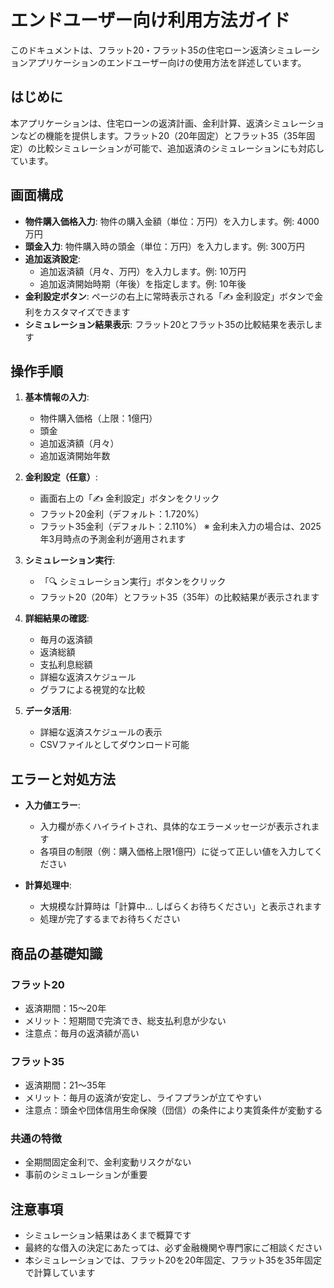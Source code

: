# エンドユーザー向け利用方法ガイド

このドキュメントは、フラット20・フラット35の住宅ローン返済シミュレーションアプリケーションのエンドユーザー向けの使用方法を詳述しています。

## はじめに

本アプリケーションは、住宅ローンの返済計画、金利計算、返済シミュレーションなどの機能を提供します。フラット20（20年固定）とフラット35（35年固定）の比較シミュレーションが可能で、追加返済のシミュレーションにも対応しています。

## 画面構成

- **物件購入価格入力**: 物件の購入金額（単位：万円）を入力します。例: 4000万円
- **頭金入力**: 物件購入時の頭金（単位：万円）を入力します。例: 300万円
- **追加返済設定**: 
  - 追加返済額（月々、万円）を入力します。例: 10万円
  - 追加返済開始時期（年後）を指定します。例: 10年後
- **金利設定ボタン**: ページの右上に常時表示される「✍️ 金利設定」ボタンで金利をカスタマイズできます
- **シミュレーション結果表示**: フラット20とフラット35の比較結果を表示します

## 操作手順

1. **基本情報の入力**: 
   - 物件購入価格（上限：1億円）
   - 頭金
   - 追加返済額（月々）
   - 追加返済開始年数

2. **金利設定（任意）**: 
   - 画面右上の「✍️ 金利設定」ボタンをクリック
   - フラット20金利（デフォルト：1.720%）
   - フラット35金利（デフォルト：2.110%）
   ※ 金利未入力の場合は、2025年3月時点の予測金利が適用されます

3. **シミュレーション実行**: 
   - 「🔍 シミュレーション実行」ボタンをクリック
   - フラット20（20年）とフラット35（35年）の比較結果が表示されます

4. **詳細結果の確認**: 
   - 毎月の返済額
   - 返済総額
   - 支払利息総額
   - 詳細な返済スケジュール
   - グラフによる視覚的な比較

5. **データ活用**: 
   - 詳細な返済スケジュールの表示
   - CSVファイルとしてダウンロード可能

## エラーと対処方法

- **入力値エラー**: 
  - 入力欄が赤くハイライトされ、具体的なエラーメッセージが表示されます
  - 各項目の制限（例：購入価格上限1億円）に従って正しい値を入力してください

- **計算処理中**: 
  - 大規模な計算時は「計算中... しばらくお待ちください」と表示されます
  - 処理が完了するまでお待ちください

## 商品の基礎知識

### フラット20
- 返済期間：15～20年
- メリット：短期間で完済でき、総支払利息が少ない
- 注意点：毎月の返済額が高い

### フラット35
- 返済期間：21～35年
- メリット：毎月の返済が安定し、ライフプランが立てやすい
- 注意点：頭金や団体信用生命保険（団信）の条件により実質条件が変動する

### 共通の特徴
- 全期間固定金利で、金利変動リスクがない
- 事前のシミュレーションが重要

## 注意事項

- シミュレーション結果はあくまで概算です
- 最終的な借入の決定にあたっては、必ず金融機関や専門家にご相談ください
- 本シミュレーションでは、フラット20を20年固定、フラット35を35年固定で計算しています
